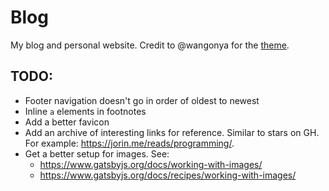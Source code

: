 # Blog

My blog and personal website. Credit to @wangonya for the [theme](https://github.com/wangonya/the-plain-gatsby).

## TODO:

- Footer navigation doesn't go in order of oldest to newest
- Inline `a` elements in footnotes
- Add a better favicon
- Add an archive of interesting links for reference. Similar to stars on GH. For example: https://jorin.me/reads/programming/.
- Get a better setup for images. See:
  - https://www.gatsbyjs.org/docs/working-with-images/
  - https://www.gatsbyjs.org/docs/recipes/working-with-images/
